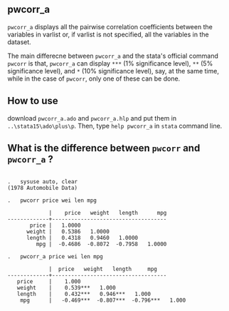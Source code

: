## pwcorr_a

`pwcorr_a` displays all the pairwise correlation coefficients between the variables in varlist or, if varlist
is not specified, all the variables in the dataset.

The main differecne between `pwcorr_a` and the stata's official command `pwcorr` is that, `pwcorr_a` can display
`***` (1% significance level), `**` (5% significance level), and `*` (10% significance level), say, at the same
time, while in the case of `pwcorr`, only one of these can be done.

## How to use
download `pwcorr_a.ado` and `pwcorr_a.hlp` and put them in `..\stata15\ado\plus\p`. Then, type `help pwcorr_a` in `stata` command line. 

## What is the difference between `pwcorr` and `pwcorr_a` ?
```

.   sysuse auto, clear
(1978 Automobile Data)

.   pwcorr price wei len mpg

             |    price   weight   length      mpg
-------------+------------------------------------
       price |   1.0000 
      weight |   0.5386   1.0000 
      length |   0.4318   0.9460   1.0000 
         mpg |  -0.4686  -0.8072  -0.7958   1.0000 

.   pwcorr_a price wei len mpg

             |  price   weight   length     mpg   
-------------+------------------------------------
   price     |    1.000   
   weight    |    0.539***   1.000   
   length    |    0.432***   0.946***   1.000   
    mpg      |   -0.469***  -0.807***  -0.796***   1.000  
```
